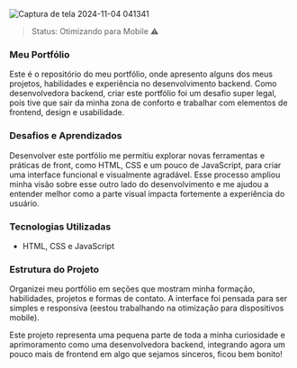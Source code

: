 ![Captura de tela 2024-11-04 041341](https://github.com/user-attachments/assets/2ac3e6d9-35d2-40c0-92d2-150d73488821)

> Status: Otimizando para Mobile ⚠️

### Meu Portfólio

Este é o repositório do meu portfólio, onde apresento alguns dos meus projetos, habilidades e experiência no desenvolvimento backend. Como desenvolvedora backend, criar este portfólio foi um desafio super legal, pois tive que sair da minha zona de conforto e trabalhar com elementos de frontend, design e usabilidade.

### Desafios e Aprendizados

Desenvolver este portfólio me permitiu explorar novas ferramentas e práticas de front, como HTML, CSS e um pouco de JavaScript, para criar uma interface funcional e visualmente agradável. Esse processo ampliou minha visão sobre esse outro lado do desenvolvimento e me ajudou a entender melhor como a parte visual impacta fortemente a experiência do usuário.

### Tecnologias Utilizadas

- HTML, CSS e JavaScript

### Estrutura do Projeto

Organizei meu portfólio em seções que mostram minha formação, habilidades, projetos e formas de contato. A interface foi pensada para ser simples e responsiva (eestou trabalhando na otimização para dispositivos mobile).

Este projeto representa uma pequena parte de toda a minha curiosidade e aprimoramento como uma desenvolvedora backend, integrando agora um pouco mais de frontend em algo que sejamos sinceros, ficou bem bonito!
